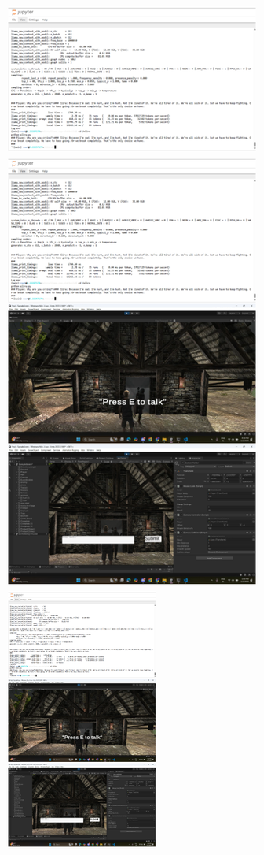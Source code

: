 ![Game Output Example](docs/Pic-1.png)

![Output 1](docs/Pic-1.png)
![Output 2](docs/Pic-2.png)
![Output 3](docs/Pic-3.png)

<img src="docs/Pic-1.png" width="300"/>
<img src="docs/Pic-2.png" width="300"/>
<img src="docs/Pic-3.png" width="300"/>

